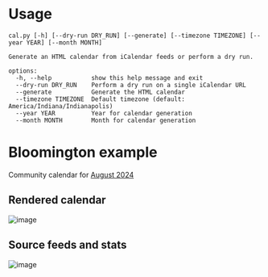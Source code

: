 # Usage

```
cal.py [-h] [--dry-run DRY_RUN] [--generate] [--timezone TIMEZONE] [--year YEAR] [--month MONTH]

Generate an HTML calendar from iCalendar feeds or perform a dry run.

options:
  -h, --help           show this help message and exit
  --dry-run DRY_RUN    Perform a dry run on a single iCalendar URL
  --generate           Generate the HTML calendar
  --timezone TIMEZONE  Default timezone (default: America/Indiana/Indianapolis)
  --year YEAR          Year for calendar generation
  --month MONTH        Month for calendar generation
```

# Bloomington example

Community calendar for [August 2024](https://jonudell.info/bloomington/2024-08.html)

## Rendered calendar

![image](https://github.com/user-attachments/assets/280beee9-d752-47c7-be70-d1b710f08bcc)

## Source feeds and stats

![image](https://github.com/user-attachments/assets/80dfb127-eae3-4a7c-af50-65bc576a6b15)

